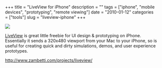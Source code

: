 +++
title = "LiveView for iPhone"
description = ""
tags = ["iphone", "mobile devices", "prototyping", "remote viewing"]
date = "2010-01-12"
categories = ["tools"]
slug = "liveview-iphone"
+++


<div class="tool-screenshot mb1"><a href="http://www.zambetti.com/projects/liveview/"><img id="bluga-thumbnail-2724" class="bluga-thumbnail custom" src="//konigi.com/media/bluga/
wt522ff0a27abca_custom.jpg"/></a></div><p><a href="http://www.zambetti.com/projects/liveview/">LiveView</a> is great little freebie for UI design & prototyping on iPhone. Essentially it sends a 320x480 viewport from your Mac to your iPhone, so is useful for creating quick and dirty simulations, demos, and user experience prototypes.</p>

  
<p><a href="http://www.zambetti.com/projects/liveview/">http://www.zambetti.com/projects/liveview/</a></p>
      
